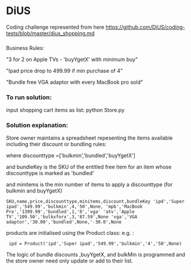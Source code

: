 # DiUS
Coding challenge represented from here https://github.com/DiUS/coding-tests/blob/master/dius_shopping.md
###

Business Rules:

"3 for 2 on Apple TVs - 'buyYgetX' with minimum buy"

"Ipad price drop to 499.99 if min purchase of 4"

"Bundle free VGA adaptor with every MacBook pro sold"


### To run solution:
input shopping cart items as list:  python Store.py 

### Solution explanation:
Store owner maintains a spreadsheet repesenting the items available including their discount or bundling rules:

where discounttype =['bulkmin','bundled','buyYgetX']

and bundleKey is the SKU of the entitled free item for an item whose discounttype is marked as 'bundled'

and minitems is the min number of items to apply a discounttype (for bulkmin and buyYgetX)

`SKU,name,price,discounttype,minitems,discount,bundleKey
'ipd','Super ipad','549.99','bulkmin',4,'50',None,
'mpb','MacBook Pro','1399.99','bundled',1,'0','vga'
'atv','Apple TV','109.50','bulkxforx',3,'87.59',None
'vga','VGA adaptor','30.00','bundled',None,'-30.0',None`

products are initialised using the Product class:
e.g. :

` ipd = Product('ipd','Super ipad','549.99','bulkmin','4','50',None)`



The logic of bundle discounts ,buyYgetX, and bulkMin is programmed and the store owner need only update or add to their list.

